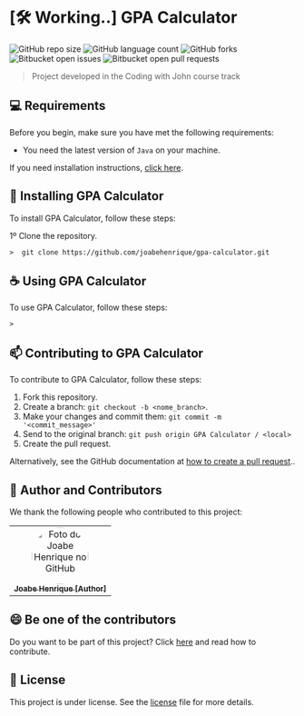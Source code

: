 # [:hammer_and_wrench: Working..] GPA Calculator

![GitHub repo size](https://img.shields.io/github/repo-size/joabehenrique/gpa-calculator?style=flat)
![GitHub language count](https://img.shields.io/github/languages/count/joabehenrique/gpa-calculator?style=flat)
![GitHub forks](https://img.shields.io/github/forks/joabehenrique/gpa-calculator?style=flat)
![Bitbucket open issues](https://img.shields.io/bitbucket/issues/joabehenrique/gpa-calculator?style=flat)
![Bitbucket open pull requests](https://img.shields.io/bitbucket/pr-raw/joabehenrique/gpa-calculator?style=flat)

> Project developed in the Coding with John course track

## 💻 Requirements

Before you begin, make sure you have met the following requirements:

- You need the latest version of `Java` on your machine.

If you need installation instructions, [click here](https://www.oracle.com/java/technologies/javase/jdk17-archive-downloads.html).

## 🚀 Installing GPA Calculator

To install GPA Calculator, follow these steps:

1º Clone the repository.

```
>  git clone https://github.com/joabehenrique/gpa-calculator.git
```

## ☕ Using GPA Calculator

To use GPA Calculator, follow these steps:

```
>
```

## 📫 Contributing to GPA Calculator

To contribute to GPA Calculator, follow these steps:

1. Fork this repository.
2. Create a branch: `git checkout -b <nome_branch>`.
3. Make your changes and commit them: `git commit -m '<commit_message>'`
4. Send to the original branch: `git push origin GPA Calculator / <local>`
5. Create the pull request.

Alternatively, see the GitHub documentation at [how to create a pull request](https://help.github.com/en/github/collaborating-with-issues-and-pull-requests/creating-a-pull-request)..

## 🤝 Author and Contributors

We thank the following people who contributed to this project:

<table>
  <tr>
    <td align="center">
      <a href="https://github.com/joabehenrique">
        <img src="https://avatars3.githubusercontent.com/u/64988299" width="100px" style="border-radius: 90px" alt="Foto do Joabe Henrique no GitHub"/><br>
        <sub>
          <b>Joabe Henrique [Author]</b>
        </sub>
      </a>
    </td>
  </tr>
</table>

## 😄 Be one of the contributors<br>

Do you want to be part of this project? Click [here](https://github.com/joabehenrique/gpa-calculator/blob/master/CONTRIBUTING.md) and read how to contribute.

## 📝 License

This project is under license. See the [license](https://github.com/joabehenrique/gpa-calculator/blob/master/LICENSE.md) file for more details.
